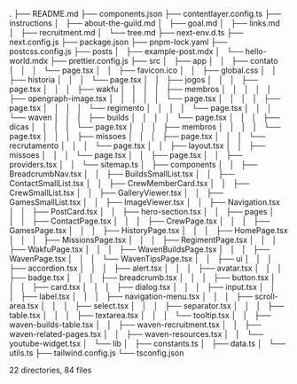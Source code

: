 .
├── README.md
├── components.json
├── contentlayer.config.ts
├── instructions
│   ├── about-the-guild.md
│   ├── goal.md
│   ├── links.md
│   ├── recruitment.md
│   └── tree.md
├── next-env.d.ts
├── next.config.js
├── package.json
├── pnpm-lock.yaml
├── postcss.config.js
├── posts
│   ├── example-post.mdx
│   └── hello-world.mdx
├── prettier.config.js
├── src
│   ├── app
│   │   ├── contato
│   │   │   └── page.tsx
│   │   ├── favicon.ico
│   │   ├── global.css
│   │   ├── historia
│   │   │   └── page.tsx
│   │   ├── jogos
│   │   │   ├── page.tsx
│   │   │   ├── wakfu
│   │   │   │   ├── membros
│   │   │   │   │   ├── opengraph-image.tsx
│   │   │   │   │   └── page.tsx
│   │   │   │   ├── page.tsx
│   │   │   │   └── regimento
│   │   │   │       └── page.tsx
│   │   │   └── waven
│   │   │       ├── builds
│   │   │       │   └── page.tsx
│   │   │       ├── dicas
│   │   │       │   └── page.tsx
│   │   │       ├── membros
│   │   │       │   └── page.tsx
│   │   │       ├── missoes
│   │   │       ├── page.tsx
│   │   │       └── recrutamento
│   │   │           └── page.tsx
│   │   ├── layout.tsx
│   │   ├── missoes
│   │   │   └── page.tsx
│   │   ├── page.tsx
│   │   ├── providers.tsx
│   │   └── sitemap.ts
│   ├── components
│   │   ├── BreadcrumbNav.tsx
│   │   ├── BuildsSmallList.tsx
│   │   ├── ContactSmallList.tsx
│   │   ├── CrewMemberCard.tsx
│   │   ├── CrewSmallList.tsx
│   │   ├── GalleryViewer.tsx
│   │   ├── GamesSmallList.tsx
│   │   ├── ImageViewer.tsx
│   │   ├── Navigation.tsx
│   │   ├── PostCard.tsx
│   │   ├── hero-section.tsx
│   │   ├── pages
│   │   │   ├── ContactPage.tsx
│   │   │   ├── CrewPage.tsx
│   │   │   ├── GamesPage.tsx
│   │   │   ├── HistoryPage.tsx
│   │   │   ├── HomePage.tsx
│   │   │   ├── MissionsPage.tsx
│   │   │   ├── RegimentPage.tsx
│   │   │   ├── WakfuPage.tsx
│   │   │   ├── WavenBuildsPage.tsx
│   │   │   ├── WavenPage.tsx
│   │   │   └── WavenTipsPage.tsx
│   │   ├── ui
│   │   │   ├── accordion.tsx
│   │   │   ├── alert.tsx
│   │   │   ├── avatar.tsx
│   │   │   ├── badge.tsx
│   │   │   ├── breadcrumb.tsx
│   │   │   ├── button.tsx
│   │   │   ├── card.tsx
│   │   │   ├── dialog.tsx
│   │   │   ├── input.tsx
│   │   │   ├── label.tsx
│   │   │   ├── navigation-menu.tsx
│   │   │   ├── scroll-area.tsx
│   │   │   ├── select.tsx
│   │   │   ├── separator.tsx
│   │   │   ├── table.tsx
│   │   │   ├── textarea.tsx
│   │   │   └── tooltip.tsx
│   │   ├── waven-builds-table.tsx
│   │   ├── waven-recruitment.tsx
│   │   ├── waven-related-pages.tsx
│   │   ├── waven-resources.tsx
│   │   └── youtube-widget.tsx
│   └── lib
│       ├── constants.ts
│       ├── data.ts
│       └── utils.ts
├── tailwind.config.js
└── tsconfig.json

22 directories, 84 files
